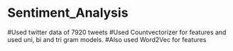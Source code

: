 # Sentiment_Analysis
#Used twitter data of 7920 tweets 
#Used Countvectorizer for features and used uni, bi and tri gram models.
#Also used Word2Vec for features
